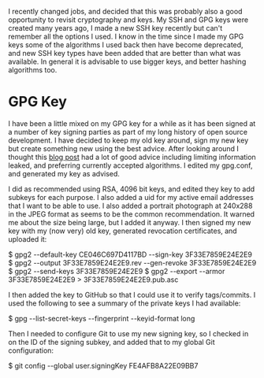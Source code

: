 I recently changed jobs, and decided that this was probably also a good opportunity to revisit cryptography and keys. My SSH and GPG keys were created many years ago, I made a new SSH key recently but can't remember all the options I used. I know in the time since I made my GPG keys some of the algorithms I used back then have become deprecated, and new SSH key types have been added that are better than what was available. In general it is advisable to use bigger keys, and better hashing algorithms too.

GPG Key
=======

I have been a little mixed on my GPG key for a while as it has been signed at a number of key signing parties as part of my long history of open source development. I have decided to keep my old key around, sign my new key but create something new using the best advice. After looking around I thought this [blog post][gpg-post] had a lot of good advice including limiting information leaked, and preferring currently accepted algorithms. I edited my gpg.conf, and generated my key as advised.

I did as recommended using RSA, 4096 bit keys, and edited they key to add subkeys for each purpose. I also added a uid for my active email addresses that I want to be able to use. I also added a portrait photograph at 240x288 in the JPEG format as seems to be the common recommendation. It warned me about the size being large, but I added it anyway. I then signed my new key with my (now very) old key, generated revocation certificates, and uploaded it:

  $ gpg2 --default-key CE046C697D4117BD --sign-key 3F33E7859E24E2E9
  $ gpg2 --output 3F33E7859E24E2E9.rev --gen-revoke 3F33E7859E24E2E9
  $ gpg2 --send-keys 3F33E7859E24E2E9
  $ gpg2 --export --armor 3F33E7859E24E2E9 > 3F33E7859E24E2E9.pub.asc

I then added the key to GitHub so that I could use it to verify tags/commits. I used the following to see a summary of the private keys I had available:

  $ gpg --list-secret-keys --fingerprint --keyid-format long

Then I needed to configure Git to use my new signing key, so I checked in on the ID of the signing subkey, and added that to my global Git configuration:

  $ git config --global user.signingKey FE4AFB8A22E09BB7

[gpg-post]: https://blog.eleven-labs.com/en/openpgp-almost-perfect-key-pair-part-1/
